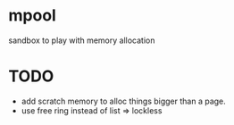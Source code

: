 # mpool

sandbox to play with memory allocation

# TODO
* add scratch memory to alloc things bigger than a page.
* use free ring instead of list => lockless
